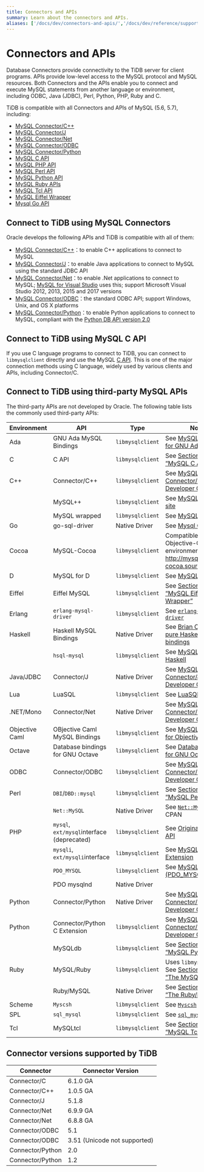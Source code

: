 ```yaml
---
title: Connectors and APIs
summary: Learn about the connectors and APIs.
aliases: ['/docs/dev/connectors-and-apis/','/docs/dev/reference/supported-clients/']
---
```


# Connectors and APIs

Database Connectors provide connectivity to the TiDB server for client programs. APIs provide low-level access to the MySQL protocol and MySQL resources. Both Connectors and the APIs enable you to connect and execute MySQL statements from another language or environment, including ODBC, Java (JDBC), Perl, Python, PHP, Ruby and C.

TiDB is compatible with all Connectors and APIs of MySQL (5.6, 5.7), including:

- [MySQL Connector/C++](https://dev.mysql.com/doc/refman/5.7/en/connector-cpp-info.html)
- [MySQL Connector/J](https://dev.mysql.com/doc/refman/5.7/en/connector-j-info.html)
- [MySQL Connector/Net](https://dev.mysql.com/doc/refman/5.7/en/connector-net-info.html)
- [MySQL Connector/ODBC](https://dev.mysql.com/doc/refman/5.7/en/connector-odbc-info.html)
- [MySQL Connector/Python](https://dev.mysql.com/doc/refman/5.7/en/connector-python-info.html)
- [MySQL C API](https://dev.mysql.com/doc/refman/5.7/en/c-api.html)
- [MySQL PHP API](https://dev.mysql.com/doc/refman/5.7/en/apis-php-info.html)
- [MySQL Perl API](https://dev.mysql.com/doc/refman/5.7/en/apis-perl.html)
- [MySQL Python API](https://dev.mysql.com/doc/refman/5.7/en/apis-python.html)
- [MySQL Ruby APIs](https://dev.mysql.com/doc/refman/5.7/en/apis-ruby.html)
- [MySQL Tcl API](https://dev.mysql.com/doc/refman/5.7/en/apis-tcl.html)
- [MySQL Eiffel Wrapper](https://dev.mysql.com/doc/refman/5.7/en/apis-eiffel.html)
- [Mysql Go API](https://github.com/go-sql-driver/mysql)

## Connect to TiDB using MySQL Connectors

Oracle develops the following APIs and TiDB is compatible with all of them:

- [MySQL Connector/C++](https://dev.mysql.com/doc/refman/5.7/en/connector-cpp-info.html)：to enable C++ applications to connect to MySQL
- [MySQL Connector/J](https://dev.mysql.com/doc/refman/5.7/en/connector-j-info.html)：to enable Java applications to connect to MySQL using the standard JDBC API
- [MySQL Connector/Net](https://dev.mysql.com/doc/refman/5.7/en/connector-net-info.html)：to enable .Net applications to connect to MySQL; [MySQL for Visual Studio](https://dev.mysql.com/doc/visual-studio/en/) uses this; support Microsoft Visual Studio 2012, 2013, 2015 and 2017 versions
- [MySQL Connector/ODBC](https://dev.mysql.com/doc/refman/5.7/en/connector-odbc-info.html)：the standard ODBC API; support Windows, Unix, and OS X platforms
- [MySQL Connector/Python](https://dev.mysql.com/doc/refman/5.7/en/connector-python-info.html)：to enable Python applications to connect to MySQL, compliant with the [Python DB API version 2.0](http://www.python.org/dev/peps/pep-0249/)

## Connect to TiDB using MySQL C API

If you use C language programs to connect to TiDB, you can connect to `libmysqlclient` directly and use the MySQL [C API](https://dev.mysql.com/doc/refman/5.7/en/c-api.html). This is one of the major connection methods using C language, widely used by various clients and APIs, including Connector/C.

## Connect to TiDB using third-party MySQL APIs

The third-party APIs are not developed by Oracle. The following table lists the commonly used third-party APIs:

| Environment    | API                                      | Type                             | Notes                                    |
| -------------- | ---------------------------------------- | -------------------------------- | ---------------------------------------- |
| Ada            | GNU Ada MySQL Bindings                   | `libmysqlclient`                 | See [MySQL Bindings for GNU Ada](http://gnade.sourceforge.net/) |
| C              | C API                                    | `libmysqlclient`                 | See [Section 27.8, “MySQL C API”](https://dev.mysql.com/doc/refman/5.7/en/c-api.html) |
| C++            | Connector/C++                            | `libmysqlclient`                 | See [MySQL Connector/C++ Developer Guide](https://dev.mysql.com/doc/connector-cpp/en/) |
|                | MySQL++                                  | `libmysqlclient`                 | See [MySQL++ Web site](http://tangentsoft.net/mysql++/doc/) |
|                | MySQL wrapped                            | `libmysqlclient`                 | See [MySQL wrapped](http://www.alhem.net/project/mysql/) |
| Go             | go-sql-driver                            | Native Driver                    | See [Mysql Go API](https://github.com/go-sql-driver/mysql) |
| Cocoa          | MySQL-Cocoa                              | `libmysqlclient`                 | Compatible with the Objective-C Cocoa environment. See <http://mysql-cocoa.sourceforge.net/> |
| D              | MySQL for D                              | `libmysqlclient`                 | See [MySQL for D](http://www.steinmole.de/d/) |
| Eiffel         | Eiffel MySQL                             | `libmysqlclient`                 | See [Section 27.14, “MySQL Eiffel Wrapper”](https://dev.mysql.com/doc/refman/5.7/en/apis-eiffel.html) |
| Erlang         | `erlang-mysql-driver`                    | `libmysqlclient`                 | See [`erlang-mysql-driver`](http://code.google.com/p/erlang-mysql-driver/) |
| Haskell        | Haskell MySQL Bindings                   | Native Driver                    | See [Brian O'Sullivan's pure Haskell MySQL bindings](http://www.serpentine.com/blog/software/mysql/) |
|                | `hsql-mysql`                             | `libmysqlclient`                 | See [MySQL driver for Haskell](http://hackage.haskell.org/cgi-bin/hackage-scripts/package/hsql-mysql-1.7) |
| Java/JDBC      | Connector/J                              | Native Driver                    | See [MySQL Connector/J 5.1 Developer Guide](https://dev.mysql.com/doc/connector-j/5.1/en/) |
| Lua            | LuaSQL                                   | `libmysqlclient`                 | See [LuaSQL](http://keplerproject.github.io/luasql/manual.html) |
| .NET/Mono      | Connector/Net                            | Native Driver                    | See [MySQL Connector/Net Developer Guide](https://dev.mysql.com/doc/connector-net/en/) |
| Objective Caml | OBjective Caml MySQL Bindings            | `libmysqlclient`                 | See [MySQL Bindings for Objective Caml](http://raevnos.pennmush.org/code/ocaml-mysql/) |
| Octave         | Database bindings for GNU Octave         | `libmysqlclient`                 | See [Database bindings for GNU Octave](http://octave.sourceforge.net/database/index.html) |
| ODBC           | Connector/ODBC                           | `libmysqlclient`                 | See [MySQL Connector/ODBC Developer Guide](https://dev.mysql.com/doc/connector-odbc/en/) |
| Perl           | `DBI`/`DBD::mysql`                       | `libmysqlclient`                 | See [Section 27.10, “MySQL Perl API”](https://dev.mysql.com/doc/refman/5.7/en/apis-perl.html) |
|                | `Net::MySQL`                             | Native Driver                    | See [`Net::MySQL`](http://search.cpan.org/dist/Net-MySQL/MySQL.pm) at CPAN |
| PHP            | `mysql`, `ext/mysql`interface (deprecated) | `libmysqlclient`                 | See [Original MySQL API](https://dev.mysql.com/doc/apis-php/en/apis-php-mysql.html) |
|                | `mysqli`, `ext/mysqli`interface          | `libmysqlclient`                 | See [MySQL Improved Extension](https://dev.mysql.com/doc/apis-php/en/apis-php-mysqli.html) |
|                | `PDO_MYSQL`                              | `libmysqlclient`                 | See [MySQL Functions (PDO_MYSQL)](https://dev.mysql.com/doc/apis-php/en/apis-php-pdo-mysql.html) |
|                | PDO mysqlnd                              | Native Driver                    |                                          |
| Python         | Connector/Python                         | Native Driver                    | See [MySQL Connector/Python Developer Guide](https://dev.mysql.com/doc/connector-python/en/) |
| Python         | Connector/Python C Extension             | `libmysqlclient`                 | See [MySQL Connector/Python Developer Guide](https://dev.mysql.com/doc/connector-python/en/) |
|                | MySQLdb                                  | `libmysqlclient`                 | See [Section 27.11, “MySQL Python API”](https://dev.mysql.com/doc/refman/5.7/en/apis-python.html) |
| Ruby           | MySQL/Ruby                               | `libmysqlclient`                 | Uses `libmysqlclient`. See [Section 27.12.1, “The MySQL/Ruby API”](https://dev.mysql.com/doc/refman/5.7/en/apis-ruby-mysqlruby.html) |
|                | Ruby/MySQL                               | Native Driver                    | See [Section 27.12.2, “The Ruby/MySQL API”](https://dev.mysql.com/doc/refman/5.7/en/apis-ruby-rubymysql.html) |
| Scheme         | `Myscsh`                                 | `libmysqlclient`                 | See [`Myscsh`](https://github.com/aehrisch/myscsh) |
| SPL            | `sql_mysql`                              | `libmysqlclient`                 | See [`sql_mysql` for SPL](http://www.clifford.at/spl/spldoc/sql_mysql.html) |
| Tcl            | MySQLtcl                                 | `libmysqlclient`                 | See [Section 27.13, “MySQL Tcl API”](https://dev.mysql.com/doc/refman/5.7/en/apis-tcl.html) |

## Connector versions supported by TiDB

| Connector        | Connector Version            |
| ---------------- | ---------------------------- |
| Connector/C      | 6.1.0 GA                     |
| Connector/C++    | 1.0.5 GA                     |
| Connector/J      | 5.1.8                        |
| Connector/Net    | 6.9.9 GA                     |
| Connector/Net    | 6.8.8 GA                     |
| Connector/ODBC   | 5.1                          |
| Connector/ODBC   | 3.51 (Unicode not supported) |
| Connector/Python | 2.0                          |
| Connector/Python | 1.2                          |
